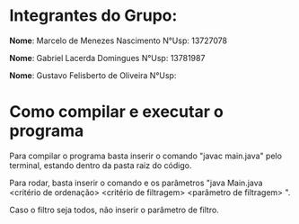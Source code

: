 # Integrantes do Grupo:

**Nome**: Marcelo de Menezes Nascimento N°Usp: 13727078

**Nome**: Gabriel Lacerda Domingues N°Usp: 13781987

**Nome**: Gustavo Felisberto de Oliveira N°Usp: 

# Como compilar e executar  o programa

Para compilar o programa basta inserir o comando "javac main.java" pelo terminal, estando dentro da pasta raiz do código.

Para rodar, basta inserir o comando e os parâmetros "java Main.java <algoritmo> <critério de ordenação> <critério de filtragem> <parâmetro de filtragem> <caminho do arquivo CSV>".

Caso o filtro seja todos, não inserir o parâmetro de filtro.